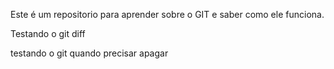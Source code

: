 Este é um repositorio para aprender sobre o GIT e saber como ele funciona.

Testando o git diff

testando o git quando precisar apagar